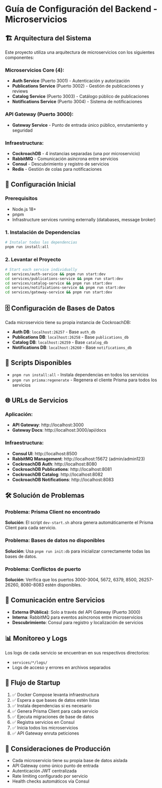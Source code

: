 # Guía de Configuración del Backend - Microservicios

## 🏗️ Arquitectura del Sistema

Este proyecto utiliza una arquitectura de microservicios con los siguientes componentes:

### Microservicios Core (4):
- **Auth Service** (Puerto 3001) - Autenticación y autorización
- **Publications Service** (Puerto 3002) - Gestión de publicaciones y reviews
- **Catalog Service** (Puerto 3003) - Catálogo público de publicaciones
- **Notifications Service** (Puerto 3004) - Sistema de notificaciones

### API Gateway (Puerto 3000):
- **Gateway Service** - Punto de entrada único público, enrutamiento y seguridad

### Infraestructura:
- **CockroachDB** - 4 instancias separadas (una por microservicio)
- **RabbitMQ** - Comunicación asíncrona entre servicios
- **Consul** - Descubrimiento y registro de servicios
- **Redis** - Gestión de colas para notificaciones

## 🚀 Configuración Inicial

### Prerequisitos
- Node.js 18+
- pnpm
- Infrastructure services running externally (databases, message broker)

### 1. Instalación de Dependencias
```bash
# Instalar todas las dependencias
pnpm run install:all
```

### 2. Levantar el Proyecto

```bash
# Start each service individually
cd services/auth-service && pnpm run start:dev
cd services/publications-service && pnpm run start:dev
cd services/catalog-service && pnpm run start:dev
cd services/notifications-service && pnpm run start:dev
cd services/gateway-service && pnpm run start:dev
```

## 🗄️ Configuración de Bases de Datos

Cada microservicio tiene su propia instancia de CockroachDB:

- **Auth DB**: `localhost:26257` - Base `auth_db`
- **Publications DB**: `localhost:26258` - Base `publications_db`
- **Catalog DB**: `localhost:26259` - Base `catalog_db`
- **Notifications DB**: `localhost:26260` - Base `notifications_db`

## 🔧 Scripts Disponibles

- `pnpm run install:all` - Instala dependencias en todos los servicios
- `pnpm run prisma:regenerate` - Regenera el cliente Prisma para todos los servicios

## 🌐 URLs de Servicios

### Aplicación:
- **API Gateway**: http://localhost:3000
- **Gateway Docs**: http://localhost:3000/api/docs

### Infraestructura:
- **Consul UI**: http://localhost:8500
- **RabbitMQ Management**: http://localhost:15672 (admin/admin123)
- **CockroachDB Auth**: http://localhost:8080
- **CockroachDB Publications**: http://localhost:8081
- **CockroachDB Catalog**: http://localhost:8082
- **CockroachDB Notifications**: http://localhost:8083

## 🛠️ Solución de Problemas

### Problema: Prisma Client no encontrado
**Solución**: El script `dev-start.sh` ahora genera automáticamente el Prisma Client para cada servicio.

### Problema: Bases de datos no disponibles
**Solución**: Usa `pnpm run init:db` para inicializar correctamente todas las bases de datos.

### Problema: Conflictos de puerto
**Solución**: Verifica que los puertos 3000-3004, 5672, 6379, 8500, 26257-26260, 8080-8083 estén disponibles.

## 🔐 Comunicación entre Servicios

- **Externa (Pública)**: Solo a través del API Gateway (Puerto 3000)
- **Interna**: RabbitMQ para eventos asíncronos entre microservicios
- **Descubrimiento**: Consul para registro y localización de servicios

## 📊 Monitoreo y Logs

Los logs de cada servicio se encuentran en sus respectivos directorios:
- `services/*/logs/`
- Logs de acceso y errores en archivos separados

## 🔄 Flujo de Startup

1. ✅ Docker Compose levanta infraestructura
2. ✅ Espera a que bases de datos estén listas
3. ✅ Instala dependencias si es necesario
4. ✅ Genera Prisma Client para cada servicio
5. ✅ Ejecuta migraciones de base de datos
6. ✅ Registra servicios en Consul
7. ✅ Inicia todos los microservicios
8. ✅ API Gateway enruta peticiones

## 🎯 Consideraciones de Producción

- Cada microservicio tiene su propia base de datos aislada
- API Gateway como único punto de entrada
- Autenticación JWT centralizada
- Rate limiting configurado por servicio
- Health checks automáticos vía Consul